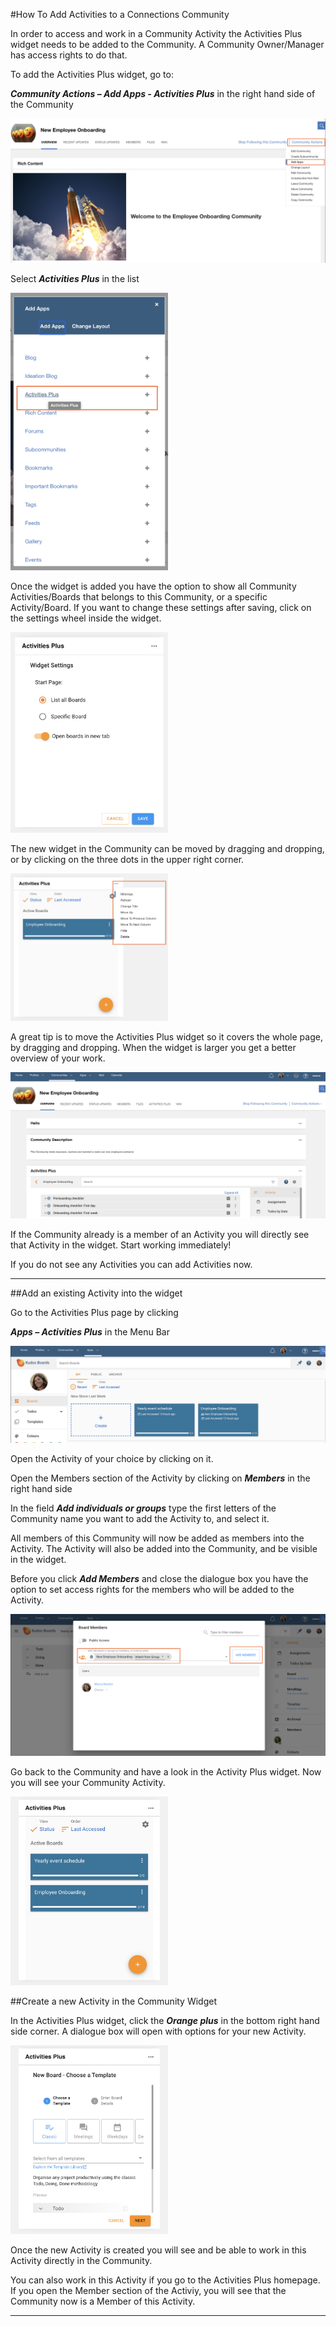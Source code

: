 #How To Add Activities to a Connections Community

In order to access and work in a Community Activity the Activities Plus widget needs to be added to the Community. A Community Owner/Manager has access rights to do that.

To add the Activities Plus widget, go to:

**_Community Actions – Add Apps - Activities Plus_** in the right hand side of the Community

<img src="/assets/images/screen-shots/aplus/aplus-community-actions-add-apps.png" alt="Community Actions Add Apps" />

Select **_Activities Plus_** in the list

<img src="/assets/images/screen-shots/aplus/aplus-add-apps.png" alt="Add Apps" width="50%"/>

Once the widget is added you have the option to show all Community Activities/Boards that belongs to this Community, or a specific Activity/Board. If you want to change these settings after saving, click on the settings wheel inside the widget.

<img src="/assets/images/screen-shots/aplus/aplus-widget-settings.png" alt="Widget Settings" width="50%"/>

The new widget in the Community can be moved by dragging and dropping, or by clicking on the three dots in the upper right corner.

<img src="/assets/images/screen-shots/aplus/aplus-move-widget.png" alt="Move Widget" width="50%"/>

A great tip is to move the Activities Plus widget so it covers the whole page, by dragging and dropping. When the widget is larger you get a better overview of your work.

<img src="/assets/images/screen-shots/aplus/aplus-widget-in-community.png" alt="Activities Plus Widget in Community" />

If the Community already is a member of an Activity you will directly see that Activity in the widget. Start working immediately!

If you do not see any Activities you can add Activities now.

___

##Add an existing Activity into the widget

Go to the Activities Plus page by clicking

**_Apps – Activities Plus_** in the Menu Bar

<img src="/assets/images/screen-shots/aplus/aplus-homepage.png" alt="Activities Plus homepage" />

Open the Activity of your choice by clicking on it.

Open the Members section of the Activity by clicking on **_Members_** in the right hand side

In the field **_Add individuals or groups_** type the first letters of the Community name you want to add the Activity to, and select it.

All members of this Community will now be added as members into the Activity. The Activity will also be added into the Community, and be visible in the widget.

Before you click **_Add Members_** and close the dialogue box you have the option to set access rights for the members who will be added to the Activity.

<img src="/assets/images/screen-shots/aplus/aplus-add-members.png" alt="Add The Community Members" />

Go back to the Community and have a look in the Activity Plus widget. Now you will see your Community Activity.

<img src="/assets/images/screen-shots/aplus/aplus-activities-in-widget.png" alt="Activities In Widget" width="50%"/>

##Create a new Activity in the Community Widget

In the Activities Plus widget, click the **_Orange plus_** in the bottom right hand side corner. A dialogue box will open with options for your new Activity.

<img src="/assets/images/screen-shots/aplus/aplus-new-activity.png" alt="New Activity" width="50%"/>

Once the new Activity is created you will see and be able to work in this Activity directly in the Community.

You can also work in this Activity if you go to the Activities Plus homepage. If you open the Member section of the Activiy, you will see that the Community now is a Member of this Activity.

___
